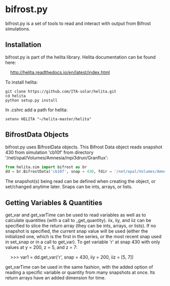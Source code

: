 bifrost.py
==========

bifrost.py is a set of tools to read and interact with output from Bifrost simulations.

Installation
------------

bifrost.py is part of the helita library. Helita documentation can be found here: 

&nbsp;&nbsp;&nbsp; http://helita.readthedocs.io/en/latest/index.html

To install helita:

  ```
  git clone https://github.com/ITA-solar/helita.git
  cd helita
  python setup.py install
  ```

In .cshrc add a path for helita: <br />

  ```
  setenv HELITA "~/helita-master/helita"
  ```

BifrostData Objects
-------------------

bifrost.py uses BifrostData objects. This Bifrost Data object reads snapshot 430 from simulation 'cb10f' from directory '/net/opal/Volumes/Amnesia/mpi3drun/Granflux':

```python
from helita.sim import bifrost as br
dd = br.BifrostData('cb10f', snap = 430, fdir = '/net/opal/Volumes/Amnesia/mpi3drun/Granflux')
```
The snapshot(s) being read can be defined when creating the object, or set/changed anytime later. Snaps can be ints, arrays, or lists. 

Getting Variables & Quantities
------------------------------

get_var and get_varTime can be used to read variables as well as to calculate quantities (with a call to _get_quantity). iix, iiy, and iiz can be specified to slice the return array (they can be ints, arrays, or lists). If no snapshot is specified, the current snap value will be used (either the initialized one, which is the first in the series, or the most recent snap used in set_snap or in a call to get_var). To get variable 'r' at snap 430 with only values at y = 200, z = 5, and z = 7:

&nbsp;&nbsp;&nbsp; >>> var1 = dd.get_var('r', snap = 430, iiy = 200, iiz = [5, 7])

get_varTime can be used in the same fashion, with the added option of reading a specific variable or quantity from many snapshots at once. Its return arrays have an added dimension for time.
